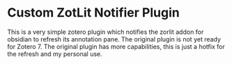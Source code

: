 # Custom ZotLit Notifier Plugin
This is a very simple zotero plugin which notifies the zorlit addon for obsidian to refresh its annotation pane.
The original plugin is not yet ready for Zotero 7. The original plugin has more capabilities, this is just a hotfix for the refresh and my personal use.
